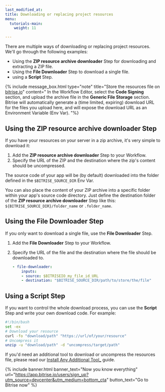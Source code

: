 ```yaml
---
last_modified_at: 
title: Downloading or replacing project resources
menu:
  tutorials-main:
    weight: 11

---
```

There are multiple ways of downloading or replacing project resources. We'll go through the following examples:

* Using the **ZIP resource archive downloader** Step for downloading and extracting a ZIP file.
* Using the **File Downloader** Step to download a single file.
* using a **Script** Step.

{% include message_box.html type="note" title="Store the resources file on [bitrise.io](https://www.bitrise.io)" content=" In the Workflow Editor, select the **Code Signing** section, and upload the archive file in the **Generic File Storage** section. Bitrise will automatically generate a (time limited, expiring) download URL for the files you upload here, and will expose the download URL as an Environment Variable (Env Var). "%}

## Using the ZIP resource archive downloader Step

If you have your resources on your server in a zip archive, it's very simple to download it:

1. Add the **ZIP resource archive downloader** Step to your Workflow.
2. Specify the URL of the ZIP and the destination where the zip's content should be uncompressed.

The source code of your app will be (by default) downloaded into the folder defined in the `$BITRISE_SOURCE_DIR` Env Var.

You can also place the content of your ZIP archive into a specific folder within your app's source code directory. Just define the destination folder of the  **ZIP resource archive downloader** Step like this: `${BITRISE_SOURCE_DIR}/folder_name` or `.folder_name`.

## Using the File Downloader Step

If you only want to download a single file, use the **File Downloader** Step.

1. Add the **File Downloader** Step to your Workflow.
2. Specify the URL of the file and the destination where the file should be downloaded to.

   ```yaml
   - file-downloader:
       inputs:
       - source: $BITRISEIO_my_file_id_URL
       - destination: "$BITRISE_SOURCE_DIR/path/to/store/the/file"
   ```

## Using a Script Step

If you want to control the whole download process, you can use the **Script** Step and write your own download code. For example:

```bash
#!/bin/bash
set -ex
# Download your resource
curl -fo "download/path" "https://url/of/your/resource"
# Uncompress it
unzip -u "download/path" -d "uncompress/target/path"
```

If you'd need an additional tool to download or uncompress the resources file, please read our [Install Any Additional Tool_](/tips-and-tricks/install-additional-tools/) guide.

{% include banner.html banner_text="Now you know everything" url="https://app.bitrise.io/users/sign_up?utm_source=devcenter&utm_medium=bottom_cta" button_text="Go to Bitrise now" %}